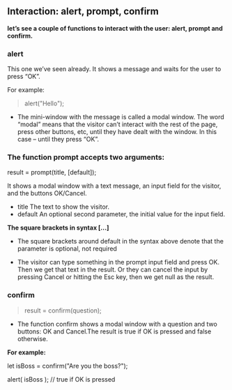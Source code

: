 ## Interaction: alert, prompt, confirm

**let’s see a couple of functions to interact with the user: alert, prompt and confirm.**

### alert

This one we’ve seen already. It shows a message and waits for the user to press “OK”.

For example:

> alert("Hello");

- The mini-window with the message is called a modal window. The word “modal” means that the visitor can’t interact with the rest of the page, press other buttons, etc, until they have dealt with the window. In this case – until they press “OK”.

### The function prompt accepts two arguments:

result = prompt(title, [default]);

It shows a modal window with a text message, an input field for the visitor, and the buttons OK/Cancel.

- title
  The text to show the visitor.
- default
  An optional second parameter, the initial value for the input field.

**The square brackets in syntax [...]**

- The square brackets around default in the syntax above denote that the parameter is optional, not required

- The visitor can type something in the prompt input field and press OK. Then we get that text in the result. Or they can cancel the input by pressing Cancel or hitting the Esc key, then we get null as the result.

### confirm

> result = confirm(question);

- The function confirm shows a modal window with a question and two buttons: OK and Cancel.The result is true if OK is pressed and false otherwise.

**For example:**

let isBoss = confirm("Are you the boss?");

alert( isBoss ); // true if OK is pressed
